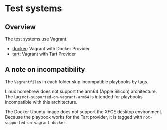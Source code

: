 # Test systems

## Overview

The test systems use Vagrant.

- [docker](docker/README.md): Vagrant with Docker Provider
- [tart](tart/README.md): Vagrant with Tart Provider

## A note on incompatibility

The `Vagrantfile`s in each folder skip incompatible playbooks by tags.

Linux homebrew does not support the arm64 (Apple Silicon) architecture.
The tag `not-supported-on-vagrant-arm64` is intended for playbooks incompatible
with this architecture.

The Docker Ubuntu image does not support the XFCE desktop environment.
Because the playbook works for the Tart provider, it is tagged with
`not-supported-on-vagrant-docker`.

